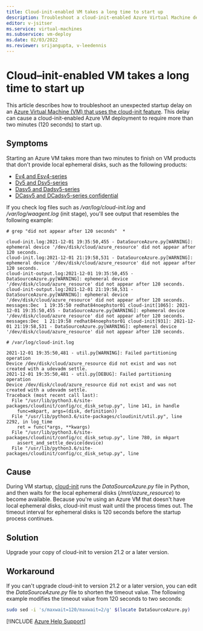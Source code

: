 ```yaml
---
title: Cloud-init-enabled VM takes a long time to start up
description: Troubleshoot a cloud-init-enabled Azure Virtual Machine deployment that takes more than 120 seconds to start up.
editor: v-jsitser
ms.service: virtual-machines
ms.subservice: vm-deploy
ms.date: 02/03/2022
ms.reviewer: srijangupta, v-leedennis
---
```

# Cloud–init-enabled VM takes a long time to start up

This article describes how to troubleshoot an unexpected startup delay on an [Azure Virtual Machine (VM) that uses the cloud-init feature](/azure/virtual-machines/linux/using-cloud-init). This delay can cause a cloud-init-enabled Azure VM deployment to require more than two minutes (120 seconds) to start up.

## Symptoms

Starting an Azure VM takes more than two minutes to finish on VM products that don't provide local ephemeral disks, such as the following products:

- [Ev4 and Esv4-series](/azure/virtual-machines/ev4-esv4-series)
- [Dv5 and Dsv5-series](/azure/virtual-machines/dv5-dsv5-series)
- [Dasv5 and Dadsv5-series](/azure/virtual-machines/dasv5-dadsv5-series)
- [DCasv5 and DCadsv5-series confidential](/azure/virtual-machines/dcasv5-dcadsv5-series)

If you check log files such as */var/log/cloud-init.log* and */var/log/waagent.log* (init stage), you'll see output that resembles the following example:

```output
# grep "did not appear after 120 seconds"  *

cloud-init.log:2021-12-01 19:35:50,455 - DataSourceAzure.py[WARNING]: ephemeral device '/dev/disk/cloud/azure_resource' did not appear after 120 seconds.
cloud-init.log:2021-12-01 21:19:58,531 - DataSourceAzure.py[WARNING]: ephemeral device '/dev/disk/cloud/azure_resource' did not appear after 120 seconds.
cloud-init-output.log:2021-12-01 19:35:50,455 - DataSourceAzure.py[WARNING]: ephemeral device '/dev/disk/cloud/azure_resource' did not appear after 120 seconds.
cloud-init-output.log:2021-12-01 21:19:58,531 - DataSourceAzure.py[WARNING]: ephemeral device '/dev/disk/cloud/azure_resource' did not appear after 120 seconds.
messages:Dec  1 19:35:50 redhat84noephstor01 cloud-init[1065]: 2021-12-01 19:35:50,455 - DataSourceAzure.py[WARNING]: ephemeral device '/dev/disk/cloud/azure_resource' did not appear after 120 seconds.
messages:Dec  1 21:19:58 redhat84noephstor01 cloud-init[931]: 2021-12-01 21:19:58,531 - DataSourceAzure.py[WARNING]: ephemeral device '/dev/disk/cloud/azure_resource' did not appear after 120 seconds.
```

```output
# /var/log/cloud-init.log

2021-12-01 19:35:50,481 - util.py[WARNING]: Failed partitioning operation
Device /dev/disk/cloud/azure_resource did not exist and was not created with a udevadm settle.
2021-12-01 19:35:50,481 - util.py[DEBUG]: Failed partitioning operation
Device /dev/disk/cloud/azure_resource did not exist and was not created with a udevadm settle.
Traceback (most recent call last):
  File "/usr/lib/python3.6/site-packages/cloudinit/config/cc_disk_setup.py", line 141, in handle
    func=mkpart, args=(disk, definition))
  File "/usr/lib/python3.6/site-packages/cloudinit/util.py", line 2292, in log_time
    ret = func(*args, **kwargs)
  File "/usr/lib/python3.6/site-packages/cloudinit/config/cc_disk_setup.py", line 780, in mkpart
    assert_and_settle_device(device)
  File "/usr/lib/python3.6/site-packages/cloudinit/config/cc_disk_setup.py", line 
```

## Cause

During VM startup, [cloud-init](https://cloudinit.readthedocs.io) runs the *DataSourceAzure.py* file in Python, and then waits for the local ephemeral disks (*/mnt/azure_resource*) to become available. Because you're using an Azure VM that doesn't have local ephemeral disks, cloud-init must wait until the process times out. The timeout interval for ephemeral disks is 120 seconds before the startup process continues.

## Solution

Upgrade your copy of cloud-init to version 21.2 or a later version.

## Workaround

If you can't upgrade cloud-init to version 21.2 or a later version, you can edit the *DataSourceAzure.py* file to shorten the timeout value. The following example modifies the timeout value from 120 seconds to two seconds:

  ```bash
  sudo sed -i 's/maxwait=120/maxwait=2/g' $(locate DataSourceAzure.py)
  ```

[!INCLUDE [Azure Help Support](../../../includes/azure-help-support.md)]
